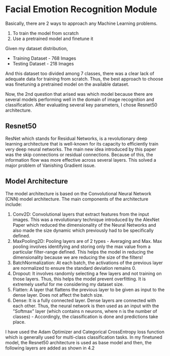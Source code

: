 # Facial Emotion Recognition Module

Basically, there are 2 ways to approach any Machine Learning problems.
1. To train the model from scratch
2. Use a pretrained model and finetune it

Given my dataset distribution,
- Training Dataset - 768 Images
- Testing Dataset - 218 Images

And this dataset too divided among 7 classes, there was a clear lack of adequate data for training from scratch. Thus, the best approach to choose was finetuning a pretrained model on the available dataset.

Now, the 2nd question that arised was which model because there are several models performing well in the domain of image recognition and classification. After evaluating several key parameters, I chose Resnet50 architecture.

## Resnet50

ResNet which stands for Residual Networks, is a revolutionary deep learning architecture that is well-known for its capacity to efficiently train very deep neural networks. The main new idea introduced by this paper was the skip connections or residual connections. Because of this, the information flow was more effective across several layers. This solved a major problem of Vanishing Gradient issue.

## Model Architecture

The model architecture is based on the Convolutional Neural Network (CNN) model architecture. The main components of the architecture include:

1. Conv2D: Convolutional layers that extract features from the input images. This was a revolutionary technique introduced by the AlexNet Paper which reduced the dimensionality of the Neural Networks and also made the size dynamic which previously had to be specifically defined.
2. MaxPooling2D: Pooling layers are of 2 types - Averaging and Max. Max pooling involves identifying and storing only the max value from a particular filter-range defined. This helps the model in reducing the dimensionality because we are reducing the size of the filters!
3. BatchNormalization: At each batch, the activations of the previous layer are normalized to ensure the standard deviation remains 0.
4. Dropout: It involves randomly selecting a few layers and not training on those layers. Thus, this helps the model prevent overfitting. It is extremely useful for me considering my dataset size.
5. Flatten: A layer that flattens the previous layer to be given as input to the dense layer. Does not affect the batch size.
6. Dense: It is a fully connected layer. Dense layers are connected with each other. Thus, the neural network is then used as an input with the ”Softmax” layer (which contains n neurons, where n is the number of classes) - Accordingly, the classification is done and predictions take place.

I have used the Adam Optimizer and Categorical CrossEntropy loss function which is generally used for multi-class classification tasks. In my finetuned model, the Resnet50 architecture is used as base model and then, the following layers are added as shown in 4.2